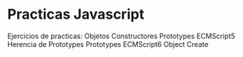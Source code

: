 # Practicas Javascript
Ejercicios de practicas: 
Objetos
Constructores
Prototypes ECMScript5
Herencia de Prototypes
Prototypes ECMScript6
Object Create



